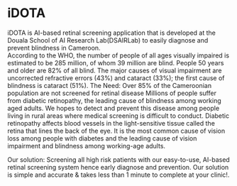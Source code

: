 # iDOTA
iDOTA is AI-based retinal screening application that is developed at the Douala School of AI Research Lab(DSAIRLab) to easily diagnose and prevent blindness in Cameroon.   
According to the WHO,  the number of people of all ages visually impaired is estimated to be 285 million, of whom 39 million are blind. People 50 years and older are 82% of all blind. The major causes of visual impairment are uncorrected refractive errors (43%) and cataract (33%); the first cause of blindness is cataract (51%).
The Need: 
Over 85% of the Cameroonian population are not screened for retinal disease
Millions of people suffer from diabetic retinopathy, the leading cause of blindness among working aged adults. We hopes to detect and prevent this disease among people living in rural areas where medical screening is difficult to conduct.
Diabetic retinopathy affects blood vessels in the light-sensitive tissue called the retina that lines the back of the eye. It is the most common cause of vision loss among people with diabetes and the leading cause of vision impairment and blindness among working-age adults. 

Our solution: 
Screening all high risk patients with our easy-to-use, AI-based retinal screening system hence early diagnose and prevention.
Our solution is simple and accurate & takes less than 1 minute to complete at your clinic!.
